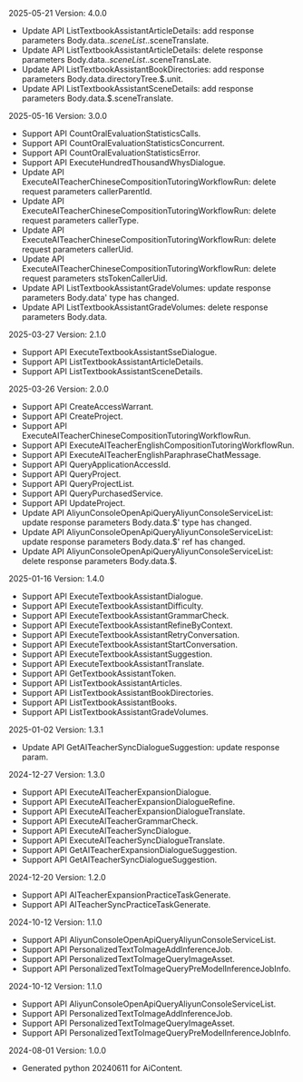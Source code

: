2025-05-21 Version: 4.0.0
- Update API ListTextbookAssistantArticleDetails: add response parameters Body.data.$.sceneList.$.sceneTranslate.
- Update API ListTextbookAssistantArticleDetails: delete response parameters Body.data.$.sceneList.$.sceneTransLate.
- Update API ListTextbookAssistantBookDirectories: add response parameters Body.data.directoryTree.$.unit.
- Update API ListTextbookAssistantSceneDetails: add response parameters Body.data.$.sceneTranslate.


2025-05-16 Version: 3.0.0
- Support API CountOralEvaluationStatisticsCalls.
- Support API CountOralEvaluationStatisticsConcurrent.
- Support API CountOralEvaluationStatisticsError.
- Support API ExecuteHundredThousandWhysDialogue.
- Update API ExecuteAITeacherChineseCompositionTutoringWorkflowRun: delete request parameters callerParentId.
- Update API ExecuteAITeacherChineseCompositionTutoringWorkflowRun: delete request parameters callerType.
- Update API ExecuteAITeacherChineseCompositionTutoringWorkflowRun: delete request parameters callerUid.
- Update API ExecuteAITeacherChineseCompositionTutoringWorkflowRun: delete request parameters stsTokenCallerUid.
- Update API ListTextbookAssistantGradeVolumes: update response parameters Body.data' type has changed.
- Update API ListTextbookAssistantGradeVolumes: delete response parameters Body.data.


2025-03-27 Version: 2.1.0
- Support API ExecuteTextbookAssistantSseDialogue.
- Support API ListTextbookAssistantArticleDetails.
- Support API ListTextbookAssistantSceneDetails.


2025-03-26 Version: 2.0.0
- Support API CreateAccessWarrant.
- Support API CreateProject.
- Support API ExecuteAITeacherChineseCompositionTutoringWorkflowRun.
- Support API ExecuteAITeacherEnglishCompositionTutoringWorkflowRun.
- Support API ExecuteAITeacherEnglishParaphraseChatMessage.
- Support API QueryApplicationAccessId.
- Support API QueryProject.
- Support API QueryProjectList.
- Support API QueryPurchasedService.
- Support API UpdateProject.
- Update API AliyunConsoleOpenApiQueryAliyunConsoleServiceList: update response parameters Body.data.$' type has changed.
- Update API AliyunConsoleOpenApiQueryAliyunConsoleServiceList: update response parameters Body.data.$' ref has changed.
- Update API AliyunConsoleOpenApiQueryAliyunConsoleServiceList: delete response parameters Body.data.$.


2025-01-16 Version: 1.4.0
- Support API ExecuteTextbookAssistantDialogue.
- Support API ExecuteTextbookAssistantDifficulty.
- Support API ExecuteTextbookAssistantGrammarCheck.
- Support API ExecuteTextbookAssistantRefineByContext.
- Support API ExecuteTextbookAssistantRetryConversation.
- Support API ExecuteTextbookAssistantStartConversation.
- Support API ExecuteTextbookAssistantSuggestion.
- Support API ExecuteTextbookAssistantTranslate.
- Support API GetTextbookAssistantToken.
- Support API ListTextbookAssistantArticles.
- Support API ListTextbookAssistantBookDirectories.
- Support API ListTextbookAssistantBooks.
- Support API ListTextbookAssistantGradeVolumes.


2025-01-02 Version: 1.3.1
- Update API GetAITeacherSyncDialogueSuggestion: update response param.


2024-12-27 Version: 1.3.0
- Support API ExecuteAITeacherExpansionDialogue.
- Support API ExecuteAITeacherExpansionDialogueRefine.
- Support API ExecuteAITeacherExpansionDialogueTranslate.
- Support API ExecuteAITeacherGrammarCheck.
- Support API ExecuteAITeacherSyncDialogue.
- Support API ExecuteAITeacherSyncDialogueTranslate.
- Support API GetAITeacherExpansionDialogueSuggestion.
- Support API GetAITeacherSyncDialogueSuggestion.


2024-12-20 Version: 1.2.0
- Support API AITeacherExpansionPracticeTaskGenerate.
- Support API AITeacherSyncPracticeTaskGenerate.


2024-10-12 Version: 1.1.0
- Support API AliyunConsoleOpenApiQueryAliyunConsoleServiceList.
- Support API PersonalizedTextToImageAddInferenceJob.
- Support API PersonalizedTextToImageQueryImageAsset.
- Support API PersonalizedTextToImageQueryPreModelInferenceJobInfo.


2024-10-12 Version: 1.1.0
- Support API AliyunConsoleOpenApiQueryAliyunConsoleServiceList.
- Support API PersonalizedTextToImageAddInferenceJob.
- Support API PersonalizedTextToImageQueryImageAsset.
- Support API PersonalizedTextToImageQueryPreModelInferenceJobInfo.


2024-08-01 Version: 1.0.0
- Generated python 20240611 for AiContent.

